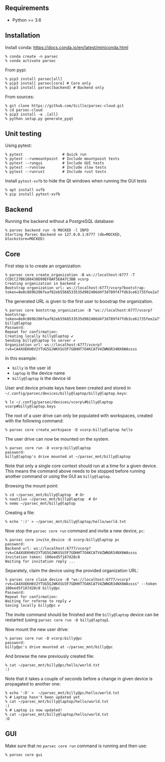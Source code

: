 Requirements
------------

- Python >= 3.6


Installation
------------

Install conda: https://docs.conda.io/en/latest/miniconda.html
```console
% conda create -n parsec
% conda activate parsec
```

From pypi:

```console
% pip3 install parsec[all]
% pip3 install parsec[core] # Core only
% pip3 install parsec[backend] # Backend only
```

From sources:

```console
% git clone https://github.com/Scille/parsec-cloud.git
% cd parsec-cloud
% pip3 install -e .[all]
% python setup.py generate_pyqt
```

Unit testing
------------

Using pytest:

```console
% pytest                  # Quick run
% pytest --runmountpoint  # Include mountpoint tests
% pytest --rungui         # Include GUI tests
% pytest --runslow        # Include slow tests
% pytest --runrust        # Include rust tests
```

Install `pytest-xvfb` to hide the Qt windows when running the GUI tests
```
% apt install xvfb
% pip install pytest-xvfb
```

Backend
-------

Running the backend without a PostgreSQL database:

```console
% parsec backend run -b MOCKED -l INFO
Starting Parsec Backend on 127.0.0.1:6777 (db=MOCKED, blockstore=MOCKED)
```

Core
----

First step is to create an organization:

```console
% parsec core create_organization -B ws://localhost:6777 -T CCDCC27B6108438D99EF8AF5E847C3BB vcorp
Creating organization in backend ✔
Bootstrap organization url: ws://localhost:6777/vcorp?bootstrap-token=8e0c869b206feaf82eb5568533535d902486d4f3d789f47fdb3ce61735fee2a7
```

The generated URL is given to the first user to boostrap the organization.

```console
% parsec core bootstrap_organization -B "ws://localhost:6777/vcorp?bootstrap-token=8e0c869b206feaf82eb5568533535d902486d4f3d789f47fdb3ce61735fee2a7" billy@laptop
Password:
Repeat for confirmation:
Creating locally billy@laptop ✔
Sending billy@laptop to server ✔
Organization url: ws://localhost:6777/vcorp?rvk=CA4XUEKH6V2YTUG5GJWKXSU3F7GDHHT7O4KCATV4ZWNGR34NX6WAssss
```

In this example:
 - `billy` is the user id
 - `laptop` is the device name
 - `billy@laptop` is the device id

User and device private keys have been created and stored in `~/.config/parsec/devices/billy@laptop/billy@laptop.keys`:

```console
% ls ~/.config/parsec/devices/vcorp\#billy@laptop
vcorp#billy@laptop.keys
```

The root of a user drive can only be populated with workspaces, created with the following command:

```console
% parsec core create_workspace -D vcorp:billy@laptop hello
```

The user drive can now be mounted on the system.

```console
% parsec core run -D vcorp:billy@laptop
password:
billy@laptop's drive mounted at ~/parsec_mnt/billy@laptop
```

Note that only a single core context should run at a time for a given device. This means the command above needs to be stopped before running another command or using the GUI as `billy@laptop`.

Browsing the mount point:

```console
% cd ~/parsec_mnt/billy@laptop  # Or
% nautilus ~/parsec_mnt/billy@laptop  # Or
% nemo ~/parsec_mnt/billy@laptop
```

Creating a file:

```console
% echo ':)' > ~/parsec_mnt/billy@laptop/hello/world.txt
```

Now stop the `parsec core run` command and invite a new device, `pc`:

```console
% parsec core invite_device -D vcorp:billy@laptop pc
password:
Backend url: ws://localhost:6777/vcorp?rvk=CA4XUEKH6V2YTUG5GJWKXSU3F7GDHHT7O4KCATV4ZWNGR34NX6WAssss
Invitation token: 100eed5f187d28c8
Waiting for invitation reply ...
```

Separately, claim the device using the provided organization URL:


```console
% parsec core claim_device -B "ws://localhost:6777/vcorp?rvk=CA4XUEKH6V2YTUG5GJWKXSU3F7GDHHT7O4KCATV4ZWNGR34NX6WAssss" --token 100eed5f187d28c8 billy@pc
Password:
Repeat for confirmation:
Waiting for referee to reply ✔
Saving locally billy@pc ✔
```

The invite command should be finished and the `billy@laptop` device can be restarted (using `parsec core run -D billy@laptop`).

Now mount the new user drive:

```console
% parsec core run -D vcorp:billy@pc
password:
billy@pc's drive mounted at ~/parsec_mnt/billy@pc
```

And browse the new previously created file:

```console
% cat ~/parsec_mnt/billy@pc/hello/world.txt
:)
```

Note that it takes a couple of seconds before a change in given device is propagated to another one:

```console
% echo ':D' >  ~/parsec_mnt/billy@pc/hello/world.txt
% # Laptop hasn't been updated yet
% cat ~/parsec_mnt/billy@laptop/hello/world.txt
:)
% # Laptop is now updated!
% cat ~/parsec_mnt/billy@laptop/hello/world.txt
:D
```

GUI
---

Make sure that no `parsec core run` command is running and then use:

```console
% parsec core gui
```
